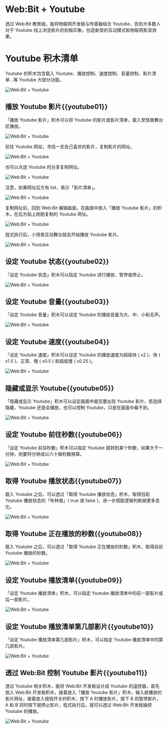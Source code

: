 # Web:Bit + Youtube

透过 Web:Bit 教育版，能将物联网开发板与传感器结合 Youtube，告别大多数人对于 Youtube 线上浏览影片的刻板印象，创造新型的互动模式和物联网影音效果。

# Youtube 积木清单

Youtube 的积木包含载入 Youtube、播放控制、速度控制、音量控制、影片清单...等 Youtube 大部分功能。

![Web:Bit + Youtube](../../../../media/zh-cn/education/extension/youtube-01.jpg)

## 播放 Youtube 影片{{youtube01}}

「播放 Youtube 影片」积木可以将 Youtube 的影片或影片清单，载入至怪兽舞台区播放。

![Web:Bit + Youtube](../../../../media/zh-cn/education/extension/youtube-02.jpg)

前往 Youtube 网站，寻找一支自己喜欢的影片，复制影片的网址。

![Web:Bit + Youtube](../../../../media/zh-cn/education/extension/youtube-03.jpg)

也可以点选 Youtube 的分享复制网址。

![Web:Bit + Youtube](../../../../media/zh-cn/education/extension/youtube-04.jpg)

注意，如果网址后方有 list，表示「影片清单」。

![Web:Bit + Youtube](../../../../media/zh-cn/education/extension/youtube-05.jpg)

复制网址后，回到 Web:Bit 编辑画面，在画面中放入「播放 Youtube 影片」的积木，在后方贴上刚刚复制的 Youtube 网址。

![Web:Bit + Youtube](../../../../media/zh-cn/education/extension/youtube-06.jpg)

程式执行后，小怪兽互动舞台就会开始播放 Youtube 影片。

![Web:Bit + Youtube](../../../../media/zh-cn/education/extension/youtube-07.jpg)

## 设定 Youtube 状态{{youtube02}}

「设定 Youtube 状态」积木可以指定 Youtube 进行播放、暂停或停止。

![Web:Bit + Youtube](../../../../media/zh-cn/education/extension/youtube-08.jpg)

## 设定 Youtube 音量{{youtube03}}

「设定 Youtube 音量」积木可以设定 Youtube 的播放音量为大、中、小和无声。

![Web:Bit + Youtube](../../../../media/zh-cn/education/extension/youtube-09.jpg)

## 设定 Youtube 速度{{youtube04}}

「设定 Youtube 速度」积木可以设定 Youtube 的播放速度为超级快 ( x2 )、快 ( x1.5 )、正常、慢 ( x0.5 ) 和超级慢 ( x0.25 )。

![Web:Bit + Youtube](../../../../media/zh-cn/education/extension/youtube-10.jpg)

## 隐藏或显示 Youtube{{youtube05}}

「隐藏或显示 Youtube」积木可以设定画面中是否要出现 Youtube 影片，若选择隐藏，Youtube 还是会播放，也可以控制 Youtube，只是在画面中看不到。

![Web:Bit + Youtube](../../../../media/zh-cn/education/extension/youtube-11.jpg)

## 设定 Youtube 前往秒数{{youtube06}}

「设定 Youtube 前往秒数」积木可以指定 Youtube 跳转到某个秒数，如果大于一分钟，则要将分钟成以六十做秒数换算。

![Web:Bit + Youtube](../../../../media/zh-cn/education/extension/youtube-12.jpg)

## 取得 Youtube 播放状态{{youtube07}}

载入 Youtube 之后，可以透过「取得 Youtube 播放状态」积木，取得目前 Youtube 播放状态的「布林值」( true 或 false )，进一步搭配逻辑判断做更多变化。

![Web:Bit + Youtube](../../../../media/zh-cn/education/extension/youtube-13.jpg)

## 取得 Youtube 正在播放的秒数{{youtube08}}

载入 Youtube 之后，可以透过「取得 Youtube 正在播放的秒数」积木，取得目前 Youtube 播放的秒数。

![Web:Bit + Youtube](../../../../media/zh-cn/education/extension/youtube-14.jpg)

## 设定 Youtube 播放清单{{youtube09}}

「设定 Youtube 播放清单」积木，可以指定 Youtube 播放清单中的前一部影片或后一部影片。

![Web:Bit + Youtube](../../../../media/zh-cn/education/extension/youtube-15.jpg)

## 设定 Youtube 播放清单第几部影片{{youtube10}}

「设定 Youtube 播放清单第几部影片」积木，可以指定 Youtube 播放清单中的第几部影片。

![Web:Bit + Youtube](../../../../media/zh-cn/education/extension/youtube-16.jpg)

## 透过 Web:Bit 控制 Youtube 影片{{youtube11}}

透过 Youtube 相关积木，能将 Web:Bit 开发板设计成 Youtube 的遥控器，首先放入 Web:Bit 开发板积木，接着放入「播放 Youtube 影片」积木，输入欲播放的影片网址，接着放入按钮开关的积木，按下 A 时播放影片，按下 B 则暂停影片，A 和 B 同时按下就停止影片，程式执行后，就可以透过 Web:Bit 开发板操控 Youtube 的播放。

![Web:Bit + Youtube](../../../../media/zh-cn/education/extension/youtube-17.jpg)


